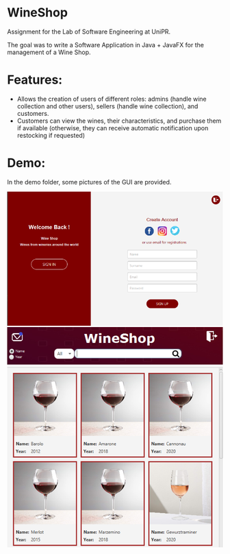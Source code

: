 # WineShop 

Assignment for the Lab of Software Engineering at UniPR. 

The goal was to write a Software Application in Java + JavaFX for the management of a Wine Shop. 

# Features:
- Allows the creation of users of different roles: admins (handle wine collection and other users), sellers (handle wine collection), and customers. 
- Customers can view the wines, their characteristics, and purchase them if available (otherwise, they can receive automatic notification upon restocking if requested)


# Demo:
In the demo folder, some pictures of the GUI are provided. 

![alt text](https://github.com/Sawii00/WineShopGraphical/blob/master/demo/registration.png?raw=true)
![alt text](https://github.com/Sawii00/WineShopGraphical/blob/master/demo/customer.png?raw=true)
